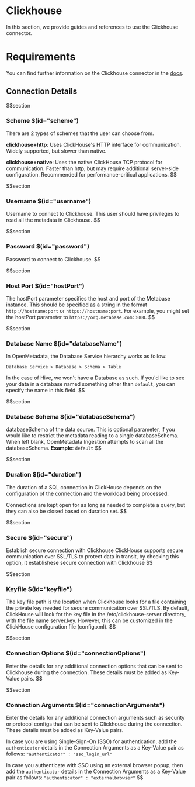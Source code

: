 # Clickhouse

In this section, we provide guides and references to use the Clickhouse connector.

# Requirements
You can find further information on the Clickhouse connector in the [docs](https://docs.open-metadata.org/connectors/database/clickhouse).

## Connection Details

$$section
### Scheme $(id="scheme")

There are 2 types of schemes that the user can choose from.

**clickhouse+http**: Uses ClickHouse's HTTP interface for communication. Widely supported, but slower than native.

**clickhouse+native**: Uses the native ClickHouse TCP protocol for communication. Faster than http, but may require additional server-side configuration. Recommended for performance-critical applications.
$$

$$section
### Username $(id="username")

Username to connect to Clickhouse. This user should have privileges to read all the metadata in Clickhouse.
$$

$$section
### Password $(id="password")

Password to connect to Clickhouse.
$$

$$section
### Host Port $(id="hostPort")

The hostPort parameter specifies the host and port of the Metabase instance. This should be specified as a string in the format `http://hostname:port` or `https://hostname:port`. For example, you might set the hostPort parameter to `https://org.metabase.com:3000`.
$$

$$section
### Database Name $(id="databaseName")

In OpenMetadata, the Database Service hierarchy works as follow:
```
Database Service > Database > Schema > Table
```
In the case of Hive, we won't have a Database as such. If you'd like to see your data in a database named something other than `default`, you can specify the name in this field.
$$

$$section
### Database Schema $(id="databaseSchema")

databaseSchema of the data source. This is optional parameter, if you would like to restrict the metadata reading to a single databaseSchema. When left blank, OpenMetadata Ingestion attempts to scan all the databaseSchema.
**Example**: `default`
$$

$$section
### Duration $(id="duration")

The duration of a SQL connection in ClickHouse depends on the configuration of the connection and the workload being processed.

Connections are kept open for as long as needed to complete a query, but they can also be closed based on duration set.
$$

$$section
### Secure $(id="secure")

Establish secure connection with Clickhouse
ClickHouse supports secure communication over SSL/TLS to protect data in transit, by checking this option, it establishese secure connection with Clickhouse
$$

$$section
### Keyfile $(id="keyfile")

The key file path is the location when Clickhouse looks for a file containing the private key needed for secure communication over SSL/TLS.
By default, ClickHouse will look for the key file in the /etc/clickhouse-server directory, with the file name server.key. However, this can be customized in the ClickHouse configuration file (config.xml).
$$

$$section
### Connection Options $(id="connectionOptions")

Enter the details for any additional connection options that can be sent to Clickhouse during the connection. These details must be added as Key-Value pairs.
$$

$$section
### Connection Arguments $(id="connectionArguments")

Enter the details for any additional connection arguments such as security or protocol configs that can be sent to Clickhouse during the connection. These details must be added as Key-Value pairs.

In case you are using Single-Sign-On (SSO) for authentication, add the `authenticator` details in the Connection Arguments as a Key-Value pair as follows: `"authenticator" : "sso_login_url"`

In case you authenticate with SSO using an external browser popup, then add the `authenticator` details in the Connection Arguments as a Key-Value pair as follows: `"authenticator" : "externalbrowser"`
$$
